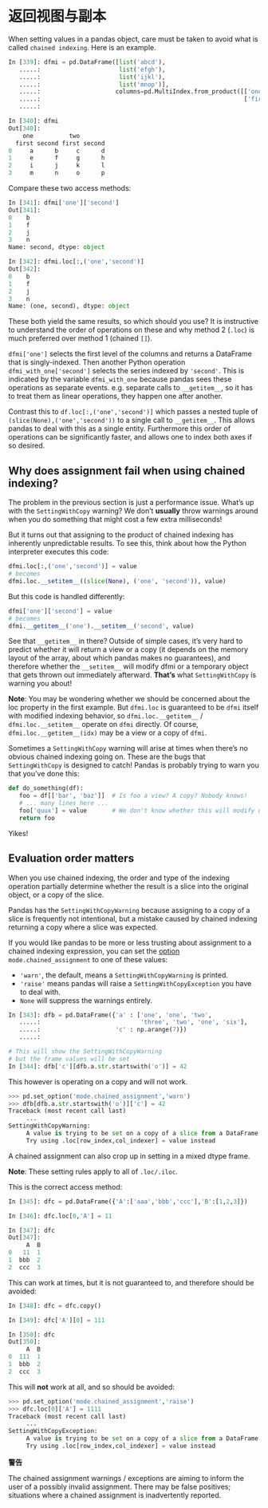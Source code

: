 # 返回视图与副本

When setting values in a pandas object, care must be taken to avoid what is called ``chained indexing``. Here is an example.

```python
In [339]: dfmi = pd.DataFrame([list('abcd'),
   .....:                      list('efgh'),
   .....:                      list('ijkl'),
   .....:                      list('mnop')],
   .....:                     columns=pd.MultiIndex.from_product([['one','two'],
   .....:                                                         ['first','second']]))
   .....: 

In [340]: dfmi
Out[340]: 
    one          two       
  first second first second
0     a      b     c      d
1     e      f     g      h
2     i      j     k      l
3     m      n     o      p
```

Compare these two access methods:

```python
In [341]: dfmi['one']['second']
Out[341]: 
0    b
1    f
2    j
3    n
Name: second, dtype: object
```

```python
In [342]: dfmi.loc[:,('one','second')]
Out[342]: 
0    b
1    f
2    j
3    n
Name: (one, second), dtype: object
```

These both yield the same results, so which should you use? It is instructive to understand the order of operations on these and why method 2 (``.loc``) is much preferred over method 1 (chained ``[]``).

``dfmi['one']`` selects the first level of the columns and returns a DataFrame that is singly-indexed. Then another Python operation ``dfmi_with_one['second']`` selects the series indexed by ``'second'``. This is indicated by the variable ``dfmi_with_one`` because pandas sees these operations as separate events. e.g. separate calls to ``__getitem__``, so it has to treat them as linear operations, they happen one after another.

Contrast this to ``df.loc[:,('one','second')]`` which passes a nested tuple of ``(slice(None),('one','second'))`` to a single call to ``__getitem__``. This allows pandas to deal with this as a single entity. Furthermore this order of operations can be significantly faster, and allows one to index both axes if so desired.

## Why does assignment fail when using chained indexing?

The problem in the previous section is just a performance issue. What’s up with the ``SettingWithCopy`` warning? We don’t **usually** throw warnings around when you do something that might cost a few extra milliseconds!

But it turns out that assigning to the product of chained indexing has inherently unpredictable results. To see this, think about how the Python interpreter executes this code:

```python
dfmi.loc[:,('one','second')] = value
# becomes
dfmi.loc.__setitem__((slice(None), ('one', 'second')), value)
```

But this code is handled differently:

```python
dfmi['one']['second'] = value
# becomes
dfmi.__getitem__('one').__setitem__('second', value)
```

See that ``__getitem__`` in there? Outside of simple cases, it’s very hard to predict whether it will return a view or a copy (it depends on the memory layout of the array, about which pandas makes no guarantees), and therefore whether the ``__setitem__`` will modify dfmi or a temporary object that gets thrown out immediately afterward. **That’s** what ``SettingWithCopy`` is warning you about!

**Note**: You may be wondering whether we should be concerned about the loc property in the first example. But ``dfmi.loc`` is guaranteed to be ``dfmi`` itself with modified indexing behavior, so ``dfmi.loc.__getitem__`` / ``dfmi.loc.__setitem__`` operate on ``dfmi`` directly. Of course, ``dfmi.loc.__getitem__(idx)`` may be a view or a copy of ``dfmi``.

Sometimes a ``SettingWithCopy`` warning will arise at times when there’s no obvious chained indexing going on. These are the bugs that ``SettingWithCopy`` is designed to catch! Pandas is probably trying to warn you that you’ve done this:

```python
def do_something(df):
   foo = df[['bar', 'baz']]  # Is foo a view? A copy? Nobody knows!
   # ... many lines here ...
   foo['quux'] = value       # We don't know whether this will modify df or not!
   return foo
```

Yikes!

## Evaluation order matters

When you use chained indexing, the order and type of the indexing operation partially determine whether the result is a slice into the original object, or a copy of the slice.

Pandas has the ``SettingWithCopyWarning`` because assigning to a copy of a slice is frequently not intentional, but a mistake caused by chained indexing returning a copy where a slice was expected.

If you would like pandas to be more or less trusting about assignment to a chained indexing expression, you can set the [option](http://pandas.pydata.org/pandas-docs/stable/options.html#options) ``mode.chained_assignment`` to one of these values:

- ``'warn'``, the default, means a ``SettingWithCopyWarning`` is printed.
- ``'raise'`` means pandas will raise a ``SettingWithCopyException`` you have to deal with.
- ``None`` will suppress the warnings entirely.

```python
In [343]: dfb = pd.DataFrame({'a' : ['one', 'one', 'two',
   .....:                            'three', 'two', 'one', 'six'],
   .....:                     'c' : np.arange(7)})
   .....: 

# This will show the SettingWithCopyWarning
# but the frame values will be set
In [344]: dfb['c'][dfb.a.str.startswith('o')] = 42
```

This however is operating on a copy and will not work.

```python
>>> pd.set_option('mode.chained_assignment','warn')
>>> dfb[dfb.a.str.startswith('o')]['c'] = 42
Traceback (most recent call last)
     ...
SettingWithCopyWarning:
     A value is trying to be set on a copy of a slice from a DataFrame.
     Try using .loc[row_index,col_indexer] = value instead
```

A chained assignment can also crop up in setting in a mixed dtype frame.

**Note**: These setting rules apply to all of ``.loc/.iloc``.

This is the correct access method:

```python
In [345]: dfc = pd.DataFrame({'A':['aaa','bbb','ccc'],'B':[1,2,3]})

In [346]: dfc.loc[0,'A'] = 11

In [347]: dfc
Out[347]: 
     A  B
0   11  1
1  bbb  2
2  ccc  3
```

This can work at times, but it is not guaranteed to, and therefore should be avoided:

```python
In [348]: dfc = dfc.copy()

In [349]: dfc['A'][0] = 111

In [350]: dfc
Out[350]: 
     A  B
0  111  1
1  bbb  2
2  ccc  3
```

This will **not** work at all, and so should be avoided:

```python
>>> pd.set_option('mode.chained_assignment','raise')
>>> dfc.loc[0]['A'] = 1111
Traceback (most recent call last)
     ...
SettingWithCopyException:
     A value is trying to be set on a copy of a slice from a DataFrame.
     Try using .loc[row_index,col_indexer] = value instead
```

<div class="warning-warp">
<b>警告</b><p>The chained assignment warnings / exceptions are aiming to inform the user of a possibly invalid assignment. There may be false positives; situations where a chained assignment is inadvertently reported.</p>
</div>